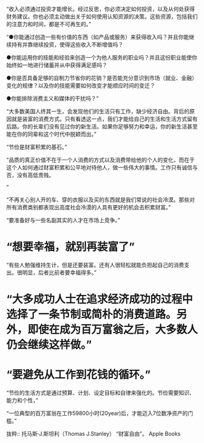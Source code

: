 “收入必须通过投资才能增长。经过反思，你必须决定如何投资，以及从何处获得财务建议。你也必须主动做出关于如何使用认知资源的决策。这些资源，包括我们的注意力和时间，都是不可再生的。”

“●你能通过创造一些有价值的东西（如产品或服务）来获得收入吗？并且你能继续持有并靠继续投资，使得这些收入不断增值吗？

●你能运用你的技能和经验来创造一个为他人服务的职业吗？并且这份职业能使你始终如一地进行储蓄并从中获得满足感吗？

●你是否具备足够的自制力节省你的花销？是否能充分意识到市场（就业、金融）变化的规律？以及你的技能需要如何改变才能顺应时间的变迁？

●你能排除消费主义和媒体的干扰吗？”

“大多数美国人终其一生，会发现他们的生活只有工作，缺少经济自由。背后的原因就是装富的消费方式。只有看透这一点，我们才能给自己的生活和生活方式留有后路。你的长辈们没有见过你的新生活。如果你足够努力和幸运，你的新生活甚至能在你的同辈和这个时代中脱颖而出。”

“节俭是财富积累的基石。”

“品质的真正价值不在于一个人消费的方式以及消费带给他的个人的变化，而在于这个人如何通过财富积累和公平地对待他人，做一些伟大的事情。工作只有诚信与否，没有高低贵贱。

”

“不再关心别人开的车、穿的衣服以及买的东西就是我们常说的社会冷漠。那些对所有消费类别都表现出高度社会冷漠的人具有更好的机会去积累财富。”

“要准备好与一些名副其实的人才在市场上竞争。”

# “想要幸福，就别再装富了”


“有些人勉强维持生计，但是还要装富。还有人很轻松就能负担起自己的消费支出。很明显，后者比前者要幸福得多。”

# “大多成功人士在追求经济成功的过程中选择了一条节制或简朴的消费道路。另外，即使在成为百万富翁之后，大多数人仍会继续这样做。”

# “要避免从工作到花钱的循环。”

“节俭的生活方式是通过预算、计划、设定目标和自律来强化的。节俭需要知识、能力和个性，”

“一位典型的百万富翁在工作59800小时(20year)后，才能迈入7位数净资产的门槛。”

抜粋:: 托马斯·J.斯坦利（Thomas J.Stanley）  “财富自由”。 Apple Books  
